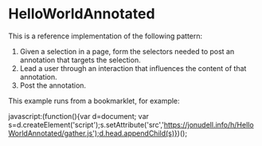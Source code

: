 # HelloWorldAnnotated

This is a reference implementation of the following pattern:

<ol>
<li>Given a selection in a page, form the selectors needed to post an annotation that targets the selection.

<li>Lead a user through an interaction that influences the content of that annotation.

<li>Post the annotation.
</ol>


This example runs from a bookmarklet, for example:

javascript:(function(){var d=document; var s=d.createElement('script');s.setAttribute('src','https://jonudell.info/h/HelloWorldAnnotated/gather.js');d.head.appendChild(s)})();


